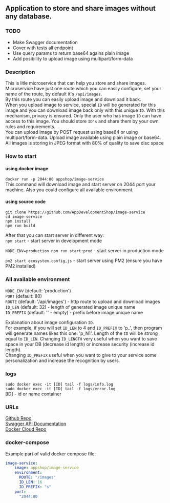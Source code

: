 ## Application to store and share images without any database.
### TODO
- Make Swagger documentation
- Cover with tests all endpoint
- Use query params to return base64 agains plain image
- Add posibility to upload image using multipart/form-data

### Description
This is litle microservice that can help you store and share images.   
Microservice have just one route which you can easily configure, set your name of the route, by default it's ``` /api/images ```.   
By this route you can easily upload image and download it back.  
When you upload image to service, special ``` ID ``` will be generated for this image and you can download image back only with this unique ``` ID ```.
With this mechanism, privacy is ensured. Only the user who has image ``` ID ``` can have access to this image. You should store ``` ID's ``` and share them by your own rules and requirements.   
You can upload image by POST request using base64 or using multipart/form-data.
Upload image available using plain image or base64.   
All images is storing in JPEG format with 80% of quality to save disc space

### How to start
#### using docker image
``` docker run -p 2044:80 appshop/image-service ```   
This command will download image and start server on 2044 port your machine. Also you could configure all available environment.   
#### using source code
``` git clone https://github.com/AppDevelopmentShop/image-service ```   
``` cd image-service ```   
``` npm install ```   
``` npm run build ```   

After that you can start server in different way:   
``` npm start ``` - start server in development mode    

``` NODE_ENV=production npm run start:prod ``` - start server in production mode   

``` pm2 start ecosystem.config,js ``` - start server using PM2 (ensure you have PM2 installed)

### All available environment
``` NODE_ENV ``` (default: 'production')  
``` PORT ``` (default: 80)   
``` ROUTE ``` (default: '/api/images') - http route to upload and download images   
``` ID_LEN ``` (default: 32) - length of generated image unique name   
``` ID_PREFIX ``` (default: '' - empty) - prefix before image unique name   

Explanation about image configuration ``` ID ```.   
For example, if you will set ``` ID_LEN ``` to 4 and ``` ID_PREFIX ``` to 'p_', then program will generate names likes this one:
'p_N1'. Length of the ``` ID ``` will be strong equal to ``` ID_LEN ```.
Changing ``` ID_LENGTH ``` very useful when you want to save space in your DB (decrease id length) or increase security (increase id length).   
Changing ``` ID_PREFIX ``` useful when you want to give to your service some personalization and increase the recognition by users.

### logs
``` sudo docker exec -it [ID] tail -f logs/info.log ```   
``` sudo docker exec -it [ID] tail -f logs/error.log ```    
[ID] - id or name container

### URLs
[Github Repo](https://github.com/AppDevelopmentShop/image-service/)  
[Swagger API Documentation](https://app.swaggerhub.com/apis/astepano/)  
[Docker Cloud Repo](https://hub.docker.com/r/appshop/image-service/)  

### docker-compose
Example part of valid docker compose file:

```yml
image-service:
    image: appshop/image-service
    environment:
      ROUTE: "/images"
      ID_LEN: 16
      ID_PREFIX: "s"
    port:
      "2044:80
```
